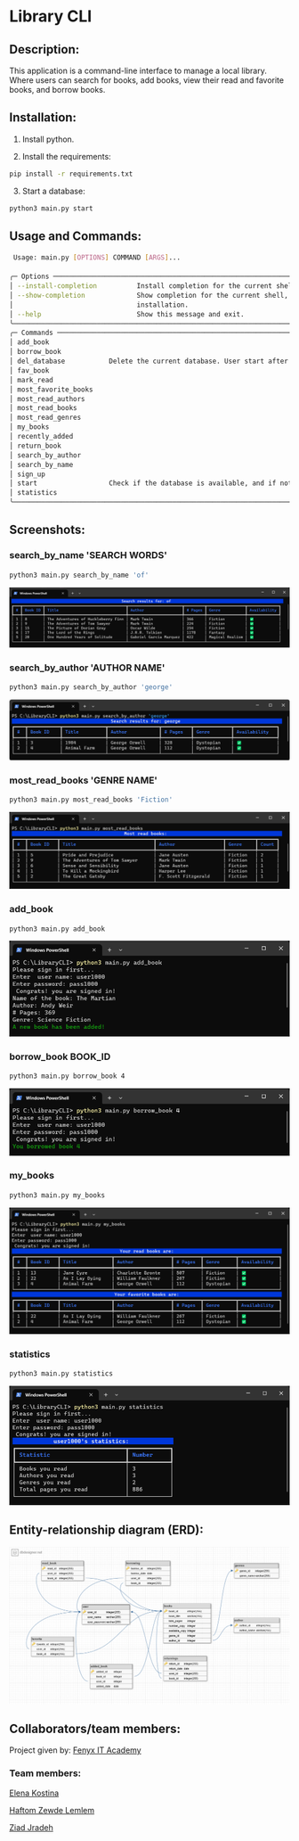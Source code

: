 # Library CLI

## Description:

This application is a command-line interface to manage a local library. Where users can search for books, add books, view their read and favorite books, and borrow books.

## Installation:

1. Install python.

2. Install the requirements:
```bash
pip install -r requirements.txt
```
3. Start a database:
```bash
python3 main.py start
```

## Usage and Commands:
```bash
 Usage: main.py [OPTIONS] COMMAND [ARGS]...

╭─ Options ─────────────────────────────────────────────────────────────────────────────────────────╮
│ --install-completion          Install completion for the current shell.                           │
│ --show-completion             Show completion for the current shell, to copy it or customize the  │
│                               installation.                                                       │
│ --help                        Show this message and exit.                                         │
╰───────────────────────────────────────────────────────────────────────────────────────────────────╯
╭─ Commands ────────────────────────────────────────────────────────────────────────────────────────╮
│ add_book                                                                                          │
│ borrow_book                                                                                       │
│ del_database           Delete the current database. User start after to create a new one.         │
│ fav_book                                                                                          │
│ mark_read                                                                                         │
│ most_favorite_books                                                                               │
│ most_read_authors                                                                                 │
│ most_read_books                                                                                   │
│ most_read_genres                                                                                  │
│ my_books                                                                                          │
│ recently_added                                                                                    │
│ return_book                                                                                       │
│ search_by_author                                                                                  │
│ search_by_name                                                                                    │
│ sign_up                                                                                           │
│ start                  Check if the database is available, and if not create a new database.      │
│ statistics                                                                                        │
╰───────────────────────────────────────────────────────────────────────────────────────────────────╯
```

## Screenshots:
### search_by_name 'SEARCH WORDS'
```bash
python3 main.py search_by_name 'of'
```
![search by name](screenshots/search_by_name.png)

### search_by_author 'AUTHOR NAME'
```bash
python3 main.py search_by_author 'george'
```
![search by author](screenshots/search_by_author.png)

### most_read_books 'GENRE NAME'
```bash
python3 main.py most_read_books 'Fiction'
```
![most read books](screenshots/most_read_books.png)

### add_book
```bash
python3 main.py add_book
```
![add book](screenshots/add_book.png)

### borrow_book BOOK_ID
```bash
python3 main.py borrow_book 4
```
![borrow book](screenshots/borrow_book.png)

### my_books
```bash
python3 main.py my_books
```
![my books](screenshots/my_books.png)

### statistics
```bash
python3 main.py statistics
```
![statistics](screenshots/statistics.png)

## Entity-relationship diagram (ERD):
![ERD](screenshots/ERD.png)


## Collaborators/team members:

Project given by: [Fenyx IT Academy](https://github.com/fenyx-it-academy)

### Team members:

[Elena Kostina](https://github.com/elen-ladder)

[Haftom Zewde Lemlem](https://github.com/HaftomZ)

[Ziad Jradeh](https://github.com/ziad-jradeh)


